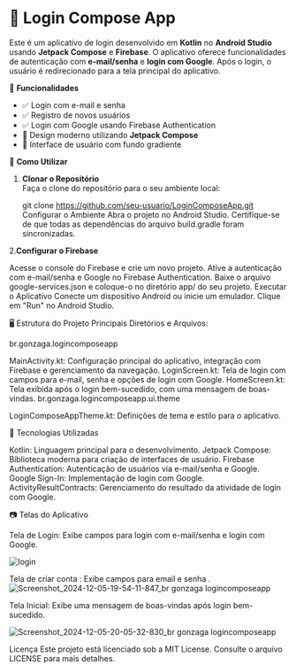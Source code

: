 # 📱 Login Compose App

Este é um aplicativo de login desenvolvido em **Kotlin** no **Android Studio** usando **Jetpack Compose** e **Firebase**. O aplicativo oferece funcionalidades de autenticação com **e-mail/senha** e **login com Google**. Após o login, o usuário é redirecionado para a tela principal do aplicativo.

🧩 **Funcionalidades**
- ✅ Login com e-mail e senha
- ✅ Registro de novos usuários
- ✅ Login com Google usando Firebase Authentication
- 🚀 Design moderno utilizando **Jetpack Compose**
- 🎨 Interface de usuário com fundo gradiente

🚀 **Como Utilizar**
1. **Clonar o Repositório**  
   Faça o clone do repositório para o seu ambiente local:

   git clone https://github.com/seu-usuario/LoginComposeApp.git
Configurar o Ambiente
Abra o projeto no Android Studio. Certifique-se de que todas as dependências do arquivo build.gradle foram sincronizadas.

2.**Configurar o Firebase**

Acesse o console do Firebase e crie um novo projeto.
Ative a autenticação com e-mail/senha e Google no Firebase Authentication.
Baixe o arquivo google-services.json e coloque-o no diretório app/ do seu projeto.
Executar o Aplicativo
Conecte um dispositivo Android ou inicie um emulador. Clique em "Run" no Android Studio.

🖥️ Estrutura do Projeto
Principais Diretórios e Arquivos:

br.gonzaga.logincomposeapp

MainActivity.kt: Configuração principal do aplicativo, integração com Firebase e gerenciamento da navegação.
LoginScreen.kt: Tela de login com campos para e-mail, senha e opções de login com Google.
HomeScreen.kt: Tela exibida após o login bem-sucedido, com uma mensagem de boas-vindas.
br.gonzaga.logincomposeapp.ui.theme

LoginComposeAppTheme.kt: Definições de tema e estilo para o aplicativo.


🔧 Tecnologias Utilizadas

Kotlin: Linguagem principal para o desenvolvimento.
Jetpack Compose: Biblioteca moderna para criação de interfaces de usuário.
Firebase Authentication: Autenticação de usuários via e-mail/senha e Google.
Google Sign-In: Implementação de login com Google.
ActivityResultContracts: Gerenciamento do resultado da atividade de login com Google.

📷 Telas do Aplicativo

Tela de Login: Exibe campos para login com e-mail/senha e login com Google.

![login](https://github.com/user-attachments/assets/f611d6d1-dfc3-4757-82b4-046794c7f642)


Tela de criar conta : Exibe campos para email e senha .
![Screenshot_2024-12-05-19-54-11-847_br gonzaga logincomposeapp](https://github.com/user-attachments/assets/942abcef-0154-4fd5-9d1c-aab6e00fe6a9)


Tela Inicial: Exibe uma mensagem de boas-vindas após login bem-sucedido.

![Screenshot_2024-12-05-20-05-32-830_br gonzaga logincomposeapp](https://github.com/user-attachments/assets/0b107913-bdf7-48b2-98fc-7e2c41dd0df9)

Licença
Este projeto está licenciado sob a MIT License. Consulte o arquivo LICENSE para mais detalhes.
